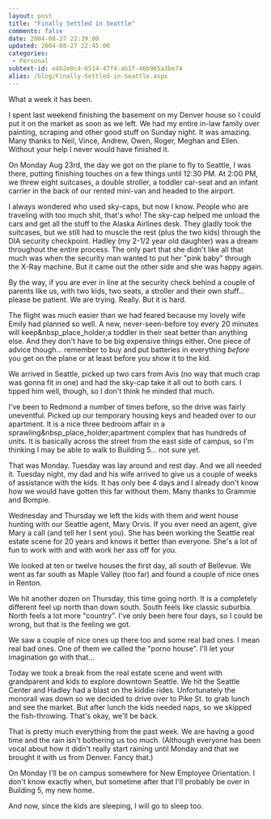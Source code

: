 ```yaml
---
layout: post
title: "Finally Settled in Seattle"
comments: false
date: 2004-08-27 22:39:00
updated: 2004-08-27 22:45:00
categories:
 - Personal
subtext-id: e4b2e0c4-6514-47f4-ab1f-46b965a3be74
alias: /blog/Finally-Settled-in-Seattle.aspx
---
```



What a week it has been.

I spent last weekend finishing the basement on my Denver house so I could put it on the market as soon as we left. We had my entire in-law family over painting, scraping and other good stuff on Sunday night. It was amazing. Many thanks to Neil, Vince, Andrew, Owen, Roger, Meghan and Ellen. Without your help I never would have finished it.

On Monday Aug 23rd, the day we got on the plane to fly to Seattle, I was there, putting finishing touches on a few things until 12:30 PM. At 2:00 PM, we threw eight suitcases, a double stroller, a toddler car-seat and an infant carrier in the back of our rented mini-van and headed to the airport.

I always wondered who used sky-caps, but now I know. People who are traveling with too much shit, that's who! The sky-cap helped me unload the cars and get all the stuff to the Alaska Airlines desk. They gladly took the suitcases, but we still had to muscle the rest (plus the two kids) through the DIA security checkpoint. Hadley (my 2-1/2 year old daughter) was a dream throughout the entire process. The only part that she didn't like all that much was when the security man wanted to put her "pink baby" through the X-Ray machine. But it came out the other side and she was happy again.

By the way, if you are ever in line at the security check behind a couple of parents like us, with two kids, two seats, a stroller and their own stuff... please be patient. We are trying. Really. But it is hard.

The flight was much easier than we had feared because my lovely wife Emily had planned so well. A new, never-seen-before toy every 20 minutes will keep&nbsp_place_holder;a toddler in their seat better than anything else. And they don't have to be big expensive things either. One piece of advice though... remember to buy and put batteries in everything _before_ you get on the plane or at least before you show it to the kid.

We arrived in Seattle, picked up two cars from Avis (no way that much crap was gonna fit in one) and had the sky-cap take it all out to both cars. I tipped him well, though, so I don't think he minded that much.

I've been to Redmond a number of times before, so the drive was fairly uneventful. Picked up our temporary housing keys and headed over to our apartment. It is a nice three bedroom affair in a sprawling&nbsp_place_holder;apartment complex that has hundreds of units. It is basically across the street from the east side of campus, so I'm thinking I may be able to walk to Building 5... not sure yet.

That was Monday. Tuesday was lay around and rest day. And we all needed it. Tuesday night, my dad and his wife arrived to give us a couple of weeks of assistance with the kids. It has only bee 4 days and I already don't know how we would have gotten this far without them. Many thanks to Grammie and Bompie.

Wednesday and Thursday we left the kids with them and went house hunting with our Seattle agent, Mary Orvis. If you ever need an agent, give Mary a call (and tell her I sent you). She has been working the Seattle real estate scene for 20 years and knows it better than everyone. She's a lot of fun to work with and with work her ass off for you.

We looked at ten or twelve houses the first day, all south of Bellevue. We went as far south as Maple Valley (too far) and found a couple of nice ones in Renton.

We hit another dozen on Thursday, this time going north. It is a completely different feel up north than down south. South feels like classic suburbia. North feels a lot more "country". I've only been here four days, so I could be wrong, but that is the feeling we got.

We saw a couple of nice ones up there too and some real bad ones. I mean real bad ones. One of them we called the "porno house". I'll let your imagination go with that...

Today we took a break from the real estate scene and went with grandparent and kids to explore downtown Seattle. We hit the Seattle Center and Hadley had a blast on the kiddie rides. Unfortunately the monorail was down so we decided to drive over to Pike St. to grab lunch and see the market. But after lunch the kids needed naps, so we skipped the fish-throwing. That's okay, we'll be back.

That is pretty much everything from the past week. We are having a good time and the rain isn't bothering us too much. (Although everyone has been vocal about how it didn't really start raining until Monday and that we brought it with us from Denver. Fancy that.)

On Monday I'll be on campus somewhere for New Employee Orientation. I don't know exactly when, but sometime after that I'll probably be over in Building 5, my new home.

And now, since the kids are sleeping, I will go to sleep too.
